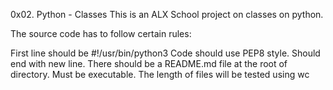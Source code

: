 0x02. Python - Classes
This is an ALX School project on classes on python.

The source code has to follow certain rules:

First line should be
#!/usr/bin/python3
Code should use PEP8 style.
Should end with new line.
There should be a README.md file at the root of directory.
Must be executable.
The length of files will be tested using wc
